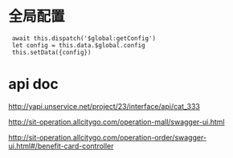 # 全局配置

~~~
 await this.dispatch('$global:getConfig')
 let config = this.data.$global.config
 this.setData({config})

~~~



# api doc
http://yapi.unservice.net/project/23/interface/api/cat_333

http://sit-operation.allcitygo.com/operation-mall/swagger-ui.html


http://sit-operation.allcitygo.com/operation-order/swagger-ui.html#/benefit-card-controller